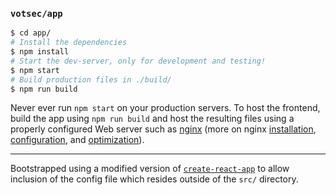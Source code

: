 ### `votsec/app`

```bash
$ cd app/
# Install the dependencies
$ npm install
# Start the dev-server, only for development and testing!
$ npm start
# Build production files in ./build/
$ npm run build
```

Never ever run `npm start` on your production servers. To host the frontend, build the app using `npm run build` and host the resulting files using a properly configured Web server such as [nginx](https://www.nginx.com/) (more on nginx [installation](https://www.digitalocean.com/community/tutorials/how-to-install-nginx-on-ubuntu-18-04), [configuration](https://www.digitalocean.com/community/tutorials/nginx-essentials-installation-and-configuration-troubleshooting), and [optimization](https://www.digitalocean.com/community/tutorials/how-to-optimize-nginx-configuration)).

---

Bootstrapped using a modified version of [`create-react-app`](https://github.com/LW2904/create-react-app) to allow inclusion of the config file which resides outside of the `src/` directory.
